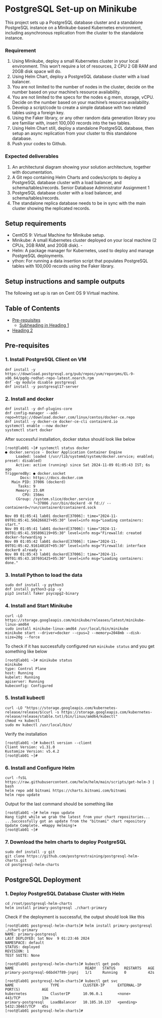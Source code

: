 # PostgreSQL Set-up on Minikube
This project sets up a PostgreSQL database cluster and a standalone PostgreSQL instance on a Minikube-based Kubernetes environment, including asynchronous replication from the cluster to the standalone instance.

### Requirement

1. Using Minikube, deploy a small Kubernetes cluster in your local environment. This won’t require a lot of resources, 2 CPU 2 GB RAM and 20GB disk space will do. 
2. Using Helm Chart, deploy a PostgreSQL database cluster with a load balancer. 
3. You are not limited to the number of nodes in the cluster, decide on the number based on your machine’s resource availability. 
4. You are not limited to the specs for the nodes e.g mem, storage, vCPU. Decide on the number based on your machine’s resource availability. 
5. Develop a script/code to create a simple database with two related tables using a foreign key. 
6. Using the Faker library, or any other random data generation library you are familiar with, insert 100,000 records into the two tables. 
7. Using Helm Chart still, deploy a standalone PostgreSQL database, then setup an async replication from your cluster to this standalone database. 
8. Push your codes to Github.

### Expected deliverables

1. An architectural diagram showing your solution architecture, together with documentation. 
2. A Git repo containing Helm Charts and codes/scripts to deploy a PostgreSQL database cluster with a load balancer, and schema/tables/records. Senior Database Administrator Assignment 1 
3. PostgreSQL database cluster with a load balancer, and schema/tables/records. 
4. The standalone replica database needs to be in sync with the main cluster showing the replicated records. 

## Setup requirements

-  CentOS 9: Virtual Machine for Minikube setup.
-  Minikube: A small Kubernetes cluster deployed on your local machine (2 CPUs, 2GB RAM, and 20GB disk). -
-  Helm: A package manager for Kubernetes, used to deploy and manage PostgreSQL deployments.
-  ython: For running a data insertion script that populates PostgreSQL tables with 100,000 records using the Faker library.

## Setup instructions and sample outputs

The following set up is ran on Cent OS 9 Virtual machine.

## Table of Contents
- [Pre-requisites](#heading-1)
  - [Subheading in Heading 1](#subheading-in-heading-1)
- [Heading 2](#heading-2)

## Pre-requisites

### 1. Install PostgreSQL Client on VM

```
dnf install -y https://download.postgresql.org/pub/repos/yum/reporpms/EL-9-x86_64/pgdg-redhat-repo-latest.noarch.rpm
dnf -qy module disable postgresql
dnf install -y postgresql17-server
```
### 2. Install and docker

```
dnf install -y dnf-plugins-core
dnf config-manager --add-repo=https://download.docker.com/linux/centos/docker-ce.repo
dnf install -y docker-ce docker-ce-cli containerd.io
systemctl enable --now docker
systemctl start docker
```

After successful installation, docker status should look like below

```
[root@lab01 ~]# systemctl status docker
● docker.service - Docker Application Container Engine
     Loaded: loaded (/usr/lib/systemd/system/docker.service; enabled; preset: disabled)
     Active: active (running) since Sat 2024-11-09 01:05:43 IST; 6s ago
TriggeredBy: ● docker.socket
       Docs: https://docs.docker.com
   Main PID: 37006 (dockerd)
      Tasks: 9
     Memory: 23.6M
        CPU: 156ms
     CGroup: /system.slice/docker.service
             └─37006 /usr/bin/dockerd -H fd:// --containerd=/run/containerd/containerd.sock

Nov 09 01:05:41 lab01 dockerd[37006]: time="2024-11-09T01:05:41.566266827+05:30" level=info msg="Loading containers: start."
Nov 09 01:05:41 lab01 dockerd[37006]: time="2024-11-09T01:05:41.595896119+05:30" level=info msg="Firewalld: created docker-forwarding >
Nov 09 01:05:42 lab01 dockerd[37006]: time="2024-11-09T01:05:42.916140107+05:30" level=info msg="Firewalld: interface docker0 already >
Nov 09 01:05:43 lab01 dockerd[37006]: time="2024-11-09T01:05:43.107691425+05:30" level=info msg="Loading containers: done."
```
### 3. Install Python to load the data

```
sudo dnf install -y python3
dnf install python3-pip -y
pip3 install faker psycopg2-binary
```

### 4. Install and Start Minikube

```
curl -LO https://storage.googleapis.com/minikube/releases/latest/minikube-linux-amd64
sudo install minikube-linux-amd64 /usr/local/bin/minikube
minikube start --driver=docker --cpus=2 --memory=2048mb --disk-size=20g --force
```
To check if it has successfully configured run `minikube status` and you get something like below

```
[root@lab01 ~]# minikube status
minikube
type: Control Plane
host: Running
kubelet: Running
apiserver: Running
kubeconfig: Configured
```

### 5. Install kubectl

```
curl -LO "https://storage.googleapis.com/kubernetes-release/release/$(curl -s https://storage.googleapis.com/kubernetes-release/release/stable.txt)/bin/linux/amd64/kubectl"
chmod +x kubectl
sudo mv kubectl /usr/local/bin/
```

Verify the installation

```
[root@lab01 ~]# kubectl version --client
Client Version: v1.31.0
Kustomize Version: v5.4.2
[root@lab01 ~]#
```

### 6. Install and Configure Helm

```
curl -fsSL https://raw.githubusercontent.com/helm/helm/main/scripts/get-helm-3 | bash
helm repo add bitnami https://charts.bitnami.com/bitnami
helm repo update
```

Output for the last command should be something like

```
[root@lab01 ~]# helm repo update
Hang tight while we grab the latest from your chart repositories...
...Successfully got an update from the "bitnami" chart repository
Update Complete. ⎈Happy Helming!⎈
[root@lab01 ~]#
```

### 7. Download the helm charts to deploy PostgreSQL

```
sudo dnf install -y git
git clone https://github.com/postgrestraining/postgresql-helm-charts.git
cd postgresql-helm-charts
```

## PostgreSQL Deployment

### 1. Deploy PostgreSQL Database Cluster with Helm

```
cd /root/postgresql-helm-charts
helm install primary-postgresql ./chart-primary
```

Check if the deployment is successful, the output should look like this 

```
[root@lab01 postgresql-helm-charts]# helm install primary-postgresql ./chart-primary
NAME: primary-postgresql
LAST DEPLOYED: Sat Nov  9 01:23:46 2024
NAMESPACE: default
STATUS: deployed
REVISION: 1
TEST SUITE: None

[root@lab01 postgresql-helm-charts]# kubectl get pods
NAME                                 READY   STATUS    RESTARTS   AGE
primary-postgresql-66bd47f89-jnpnj   1/1     Running   0          42s

[root@lab01 postgresql-helm-charts]# kubectl get svc
NAME                 TYPE           CLUSTER-IP      EXTERNAL-IP   PORT(S)          AGE
kubernetes           ClusterIP      10.96.0.1       <none>        443/TCP          13m
primary-postgresql   LoadBalancer   10.105.10.137   <pending>     5432:30467/TCP   45s
[root@lab01 postgresql-helm-charts]#
```



